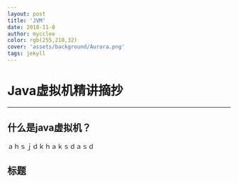 ```yaml
---
layout: post
title: 'JVM'
date: 2018-11-8
author: mycclee
color: rgb(255,210,32)
cover: 'assets/background/Aurora.png'
tags: jekyll
---
```

# Java虚拟机精讲摘抄
----------
## 什么是java虚拟机？
ａｈｓｊｄｋｈａｋｓｄａｓｄ
## 标题
